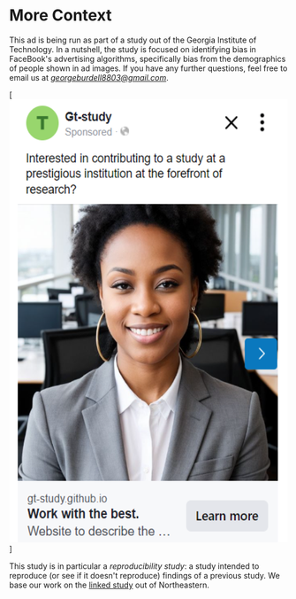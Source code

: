 # More Context
This ad is being run as part of a study out of the Georgia Institute of Technology. In a nutshell, the study is focused on identifying bias in FaceBook's advertising algorithms, specifically bias from the demographics of people shown in ad images. If you have any further questions, feel free to email us at *georgeburdell8803@gmail.com*.

[<img src='https://github.com/gt-study/gt-study.github.io/blob/main/ad.png' height='800'>]

This study is in particular a *reproducibility study*: a study intended to reproduce (or see if it doesn't reproduce) findings of a previous study. We base our work on the [linked study](https://website-name.com) out of Northeastern.

